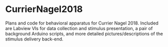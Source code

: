 # CurrierNagel2018
Plans and code for behavioral apparatus for Currier Nagel 2018. Included are Labview VIs for data collection and stimulus presentation, a pair of background Arduino scripts, and more detailed pictures/descriptions of the stimulus delivery back-end.
